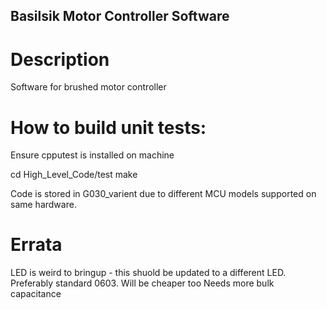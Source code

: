 ## Basilsik Motor Controller Software

# Description
Software for brushed motor controller

# How to build unit tests:
Ensure cpputest is installed on machine

cd High_Level_Code/test
make

Code is stored in G030_varient due to different MCU models supported on same hardware.

# Errata
LED is weird to bringup - this shuold be updated to a different LED. Preferably standard 0603. Will be cheaper too
Needs more bulk capacitance

